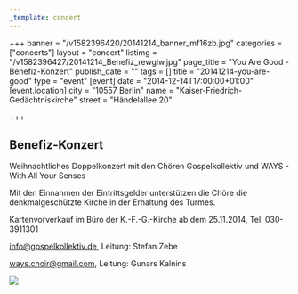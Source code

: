 ```yaml
---
_template: concert
---
```



+++
banner = "/v1582396420/20141214_banner_mf16zb.jpg"
categories = ["concerts"]
layout = "concert"
listimg = "/v1582396427/20141214_Benefiz_rewglw.jpg"
page_title = "You Are Good - Benefiz-Konzert"
publish_date = ""
tags = []
title = "20141214-you-are-good"
type = "event"
[event]
date = "2014-12-14T17:00:00+01:00"
[event.location]
city = "10557 Berlin"
name = "Kaiser-Friedrich-Gedächtniskirche"
street = "Händelallee 20"

+++
## Benefiz-Konzert

Weihnachtliches Doppelkonzert mit den Chören Gospelkollektiv und WAYS - With All Your Senses

Mit den Einnahmen der Eintrittsgelder unterstützen die Chöre die denkmalgeschützte Kirche in der Erhaltung des Turmes.

Kartenvorverkauf im Büro der K.-F.-G.-Kirche ab dem 25.11.2014, Tel. 030-3911301

info@gospelkollektiv.de, Leitung: Stefan Zebe

ways.choir@gmail.com, Leitung: Gunars Kalnins

![](https://res.cloudinary.com/ways-choir/image/upload/v1582396486/20141214_onstage_yo7gfs.jpg)
